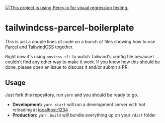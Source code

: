 [![This project is using Percy.io for visual regression testing.](https://percy.io/static/images/percy-badge.svg)](https://percy.io/nug-oss/tailwindcss-parcel-boilerplate)
# tailwindcss-parcel-boilerplate

This is just a couple lines of code on a bunch of files showing how to use [Parcel](https://parceljs.org/) and [TailwindCSS](https://tailwindcss.com/) together.

Right now it's using `postcss-cli` to watch Tailwind's config file because I couldn't find any other way to make it work. If you know how this should be done, please open an issue to discuss it and/or submit a PR.

## Usage

Just fork this repository, run `yarn` and you should be ready to go.

- **Development:**
  `yarn start` will run a development server with hot reloading at <localhost:1234>
- **Production:**
  `yarn build` will bundle everything up on your `/dist` folder
